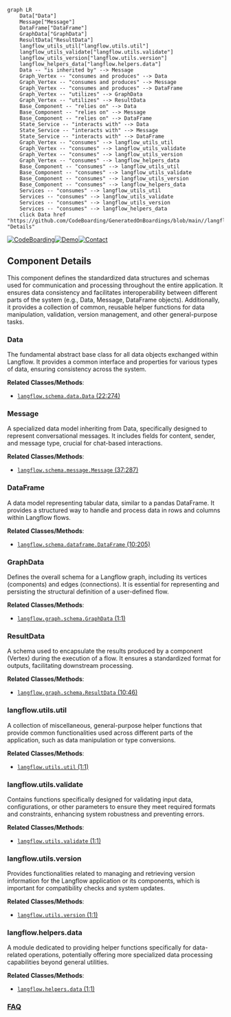 ```mermaid
graph LR
    Data["Data"]
    Message["Message"]
    DataFrame["DataFrame"]
    GraphData["GraphData"]
    ResultData["ResultData"]
    langflow_utils_util["langflow.utils.util"]
    langflow_utils_validate["langflow.utils.validate"]
    langflow_utils_version["langflow.utils.version"]
    langflow_helpers_data["langflow.helpers.data"]
    Data -- "is inherited by" --> Message
    Graph_Vertex -- "consumes and produces" --> Data
    Graph_Vertex -- "consumes and produces" --> Message
    Graph_Vertex -- "consumes and produces" --> DataFrame
    Graph_Vertex -- "utilizes" --> GraphData
    Graph_Vertex -- "utilizes" --> ResultData
    Base_Component -- "relies on" --> Data
    Base_Component -- "relies on" --> Message
    Base_Component -- "relies on" --> DataFrame
    State_Service -- "interacts with" --> Data
    State_Service -- "interacts with" --> Message
    State_Service -- "interacts with" --> DataFrame
    Graph_Vertex -- "consumes" --> langflow_utils_util
    Graph_Vertex -- "consumes" --> langflow_utils_validate
    Graph_Vertex -- "consumes" --> langflow_utils_version
    Graph_Vertex -- "consumes" --> langflow_helpers_data
    Base_Component -- "consumes" --> langflow_utils_util
    Base_Component -- "consumes" --> langflow_utils_validate
    Base_Component -- "consumes" --> langflow_utils_version
    Base_Component -- "consumes" --> langflow_helpers_data
    Services -- "consumes" --> langflow_utils_util
    Services -- "consumes" --> langflow_utils_validate
    Services -- "consumes" --> langflow_utils_version
    Services -- "consumes" --> langflow_helpers_data
    click Data href "https://github.com/CodeBoarding/GeneratedOnBoardings/blob/main//langflow/Data.md" "Details"
```
[![CodeBoarding](https://img.shields.io/badge/Generated%20by-CodeBoarding-9cf?style=flat-square)](https://github.com/CodeBoarding/CodeBoarding)[![Demo](https://img.shields.io/badge/Try%20our-Demo-blue?style=flat-square)](https://www.codeboarding.org/demo)[![Contact](https://img.shields.io/badge/Contact%20us%20-%20contact@codeboarding.org-lightgrey?style=flat-square)](mailto:contact@codeboarding.org)

## Component Details

This component defines the standardized data structures and schemas used for communication and processing throughout the entire application. It ensures data consistency and facilitates interoperability between different parts of the system (e.g., Data, Message, DataFrame objects). Additionally, it provides a collection of common, reusable helper functions for data manipulation, validation, version management, and other general-purpose tasks.

### Data
The fundamental abstract base class for all data objects exchanged within Langflow. It provides a common interface and properties for various types of data, ensuring consistency across the system.


**Related Classes/Methods**:

- <a href="https://github.com/langflow-ai/langflow/blob/master/src/backend/base/langflow/schema/data.py#L22-L274" target="_blank" rel="noopener noreferrer">`langflow.schema.data.Data` (22:274)</a>


### Message
A specialized data model inheriting from Data, specifically designed to represent conversational messages. It includes fields for content, sender, and message type, crucial for chat-based interactions.


**Related Classes/Methods**:

- <a href="https://github.com/langflow-ai/langflow/blob/master/src/backend/base/langflow/schema/message.py#L37-L287" target="_blank" rel="noopener noreferrer">`langflow.schema.message.Message` (37:287)</a>


### DataFrame
A data model representing tabular data, similar to a pandas DataFrame. It provides a structured way to handle and process data in rows and columns within Langflow flows.


**Related Classes/Methods**:

- <a href="https://github.com/langflow-ai/langflow/blob/master/src/backend/base/langflow/schema/dataframe.py#L10-L205" target="_blank" rel="noopener noreferrer">`langflow.schema.dataframe.DataFrame` (10:205)</a>


### GraphData
Defines the overall schema for a Langflow graph, including its vertices (components) and edges (connections). It is essential for representing and persisting the structural definition of a user-defined flow.


**Related Classes/Methods**:

- <a href="https://github.com/langflow-ai/langflow/blob/master/src/backend/base/langflow/graph/schema.py#L1-L1" target="_blank" rel="noopener noreferrer">`langflow.graph.schema.GraphData` (1:1)</a>


### ResultData
A schema used to encapsulate the results produced by a component (Vertex) during the execution of a flow. It ensures a standardized format for outputs, facilitating downstream processing.


**Related Classes/Methods**:

- <a href="https://github.com/langflow-ai/langflow/blob/master/src/backend/base/langflow/graph/schema.py#L10-L46" target="_blank" rel="noopener noreferrer">`langflow.graph.schema.ResultData` (10:46)</a>


### langflow.utils.util
A collection of miscellaneous, general-purpose helper functions that provide common functionalities used across different parts of the application, such as data manipulation or type conversions.


**Related Classes/Methods**:

- <a href="https://github.com/langflow-ai/langflow/blob/master/src/backend/base/langflow/utils/util.py#L1-L1" target="_blank" rel="noopener noreferrer">`langflow.utils.util` (1:1)</a>


### langflow.utils.validate
Contains functions specifically designed for validating input data, configurations, or other parameters to ensure they meet required formats and constraints, enhancing system robustness and preventing errors.


**Related Classes/Methods**:

- <a href="https://github.com/langflow-ai/langflow/blob/master/src/backend/base/langflow/utils/validate.py#L1-L1" target="_blank" rel="noopener noreferrer">`langflow.utils.validate` (1:1)</a>


### langflow.utils.version
Provides functionalities related to managing and retrieving version information for the Langflow application or its components, which is important for compatibility checks and system updates.


**Related Classes/Methods**:

- <a href="https://github.com/langflow-ai/langflow/blob/master/src/backend/base/langflow/utils/version.py#L1-L1" target="_blank" rel="noopener noreferrer">`langflow.utils.version` (1:1)</a>


### langflow.helpers.data
A module dedicated to providing helper functions specifically for data-related operations, potentially offering more specialized data processing capabilities beyond general utilities.


**Related Classes/Methods**:

- <a href="https://github.com/langflow-ai/langflow/blob/master/src/backend/base/langflow/helpers/data.py#L1-L1" target="_blank" rel="noopener noreferrer">`langflow.helpers.data` (1:1)</a>




### [FAQ](https://github.com/CodeBoarding/GeneratedOnBoardings/tree/main?tab=readme-ov-file#faq)